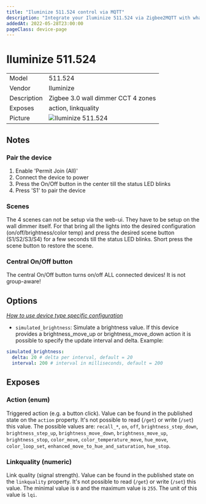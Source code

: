 ```yaml
---
title: "Iluminize 511.524 control via MQTT"
description: "Integrate your Iluminize 511.524 via Zigbee2MQTT with whatever smart home infrastructure you are using without the vendor's bridge or gateway."
addedAt: 2022-05-28T23:00:00
pageClass: device-page
---
```


<!-- !!!! -->
<!-- ATTENTION: This file is auto-generated through docgen! -->
<!-- You can only edit the "Notes"-Section between the two comment lines "Notes BEGIN" and "Notes END". -->
<!-- Do not use h1 or h2 heading within "## Notes"-Section. -->
<!-- !!!! -->

# Iluminize 511.524

|     |     |
|-----|-----|
| Model | 511.524  |
| Vendor  | Iluminize  |
| Description | Zigbee 3.0 wall dimmer CCT 4 zones |
| Exposes | action, linkquality |
| Picture | ![Iluminize 511.524](https://www.zigbee2mqtt.io/images/devices/511.524.jpg) |


<!-- Notes BEGIN: You can edit here. Add "## Notes" headline if not already present. -->
## Notes

### Pair the device

1. Enable 'Permit Join (All)'
2. Connect the device to power
3. Press the On/Off button in the center till the status LED blinks
4. Press 'S1' to pair the device

### Scenes

The 4 scenes can not be setup via the web-ui. They have to be setup on the wall dimmer itself.
For that bring all the lights into the desired configuration (on/off/brightness/color temp) and press the desired scene button (S1/S2/S3/S4) for a few seconds till the status LED blinks.
Short press the scene button to restore the scene.

### Central On/Off button

The central On/Off button turns on/off ALL connected devices! It is not group-aware!
<!-- Notes END: Do not edit below this line -->


## Options
*[How to use device type specific configuration](../guide/configuration/devices-groups.md#specific-device-options)*

* `simulated_brightness`: Simulate a brightness value. If this device provides a brightness_move_up or brightness_move_down action it is possible to specify the update interval and delta. Example:
```yaml
simulated_brightness:
  delta: 20 # delta per interval, default = 20
  interval: 200 # interval in milliseconds, default = 200
```


## Exposes

### Action (enum)
Triggered action (e.g. a button click).
Value can be found in the published state on the `action` property.
It's not possible to read (`/get`) or write (`/set`) this value.
The possible values are: `recall_*`, `on`, `off`, `brightness_step_down`, `brightness_step_up`, `brightness_move_down`, `brightness_move_up`, `brightness_stop`, `color_move`, `color_temperature_move`, `hue_move`, `color_loop_set`, `enhanced_move_to_hue_and_saturation`, `hue_stop`.

### Linkquality (numeric)
Link quality (signal strength).
Value can be found in the published state on the `linkquality` property.
It's not possible to read (`/get`) or write (`/set`) this value.
The minimal value is `0` and the maximum value is `255`.
The unit of this value is `lqi`.


